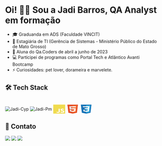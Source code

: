 # Oi! 👋🏽 Sou a Jadi Barros, QA Analyst em formação 

- 🎓 Graduanda em ADS (Faculdade VINCIT)
- 💼 Estagiária de TI (Gerência de Sistemas - Ministério Público do Estado de Mato Grosso)
- 📘 Aluna do Qa.Coders de abril a junho de 2023
- 💻 Participei de programas como Portal Tech e Atlântico Avanti Bootcamp
- ⚡ Curiosidades: pet lover, dorameira e marvelete.

## 🛠 Tech Stack

<div style="display: inline_block"><br>
  <img align="center" alt="Jadi-Cyp" height="30" width="30" src="https://static-00.iconduck.com/assets.00/cypress-icon-512x511-29zvfts6.png">
  <img align="center" alt="Jadi-Pm" height="30" width="40" src="https://cdn.worldvectorlogo.com/logos/postman.svg">
  <img align="center" alt="Jadi-Js" height="30" width="40" src="https://raw.githubusercontent.com/devicons/devicon/master/icons/javascript/javascript-plain.svg">
  <img align="center" alt="Jadi-HTML" height="30" width="40" src="https://raw.githubusercontent.com/devicons/devicon/master/icons/html5/html5-original.svg">
  <img align="center" alt="Jadi-CSS" height="30" width="40" src="https://raw.githubusercontent.com/devicons/devicon/master/icons/css3/css3-original.svg">
</div>

####

## 📲 Contato

<div> 
  <a href = "mailto:jbheliodoro@gmail.com"><img src="https://img.shields.io/badge/-Gmail-%23333?style=for-the-badge&logo=gmail&logoColor=white" target="_blank"></a>
  <a href="https://www.linkedin.com/in/jadibarros/" target="_blank"><img src="https://img.shields.io/badge/-LinkedIn-%230077B5?style=for-the-badge&logo=linkedin&logoColor=white" target="_blank"></a> 
  <a href="https://www.instagram.com/jadibarros.qa/" target="_blank"><img src="https://img.shields.io/badge/-Instagram-%23E4405F?style=for-the-badge&logo=instagram&logoColor=white" target="_blank"></a>
  
</div>

<!--
**jadibrrs/jadibrrs** is a ✨ _special_ ✨ repository because its `README.md` (this file) appears on your GitHub profile.

Here are some ideas to get you started:

- 🔭 I’m currently working on ...
- 🌱 I’m currently learning ...
- 👯 I’m looking to collaborate on ...
- 🤔 I’m looking for help with ...
- 💬 Ask me about ...
- 📫 How to reach me: ...
- 😄 Pronouns: ...
- ⚡ Fun fact: ...
-->

